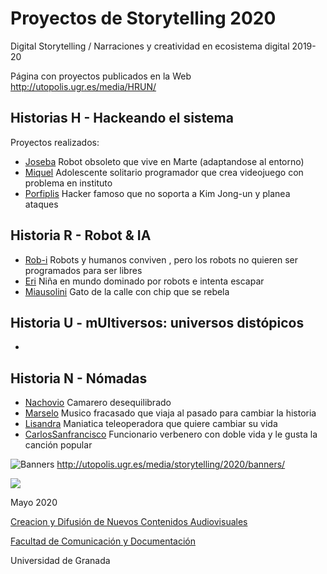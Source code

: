 

# Proyectos de Storytelling 2020

Digital Storytelling / Narraciones y creatividad en ecosistema digital 2019-20

Página con proyectos publicados en la Web http://utopolis.ugr.es/media/HRUN/ 

## Historias H - Hackeando el sistema 

Proyectos realizados: 

- [Joseba]() Robot obsoleto que vive en Marte (adaptandose al entorno)
- [Miquel]() Adolescente solitario programador que crea videojuego con problema en instituto
- [Porfiplis]() Hacker famoso que no soporta a Kim Jong-un y planea ataques


## Historia R - Robot & IA 

- [Rob-i](https://github.com/emememe/storytelling_20/blob/master/proyecto.md) Robots y humanos conviven , pero los robots no quieren  ser programados para ser libres
- [Eri]() Niña en mundo dominado por robots e intenta escapar
- [Miausolini]() Gato de la calle con chip  que se rebela


## Historia U - mUltiversos: universos distópicos

- 

## Historia N - Nómadas  

- [Nachovio]() Camarero desequilibrado
- [Marselo]() Musico fracasado que viaja al pasado para cambiar la historia 
- [Lisandra]() Maniatica teleoperadora que quiere cambiar su vida
- [CarlosSanfrancisco]() Funcionario verbenero con doble vida y le gusta la canción popular 





![Banners](https://github.com/mgea/storytelling_20/blob/master/2020/banner_2020.png)
http://utopolis.ugr.es/media/storytelling/2020/banners/


![](https://upload.wikimedia.org/wikipedia/commons/thumb/6/62/CC-BY-SA-Andere_Wikis_%28v%29.svg/200px-CC-BY-SA-Andere_Wikis_%28v%29.svg.png)

Mayo 2020 

[Creacion y Difusión de Nuevos Contenidos Audiovisuales](http://utopolis.ugr.es/medialab)

[Facultad de Comunicación y Documentación](http://fcd.ugr.es)

Universidad de Granada
